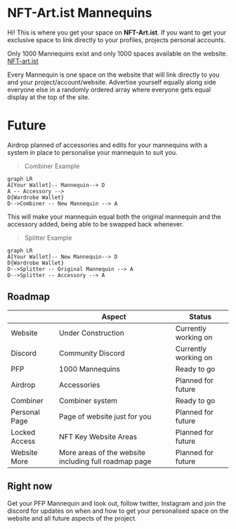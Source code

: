 # NFT-Art.ist Mannequins

Hi! This is where you get your space on **NFT-Art.ist**. If you want to get your exclusive space to link directly to your profiles, projects personal accounts.

Only 1000 Mannequins exist and only 1000 spaces available on the website. [NFT-art.ist](https://nft-art.ist/)

Every Mannequin is one space on the website that will link directly to you and your project/account/website. Advertise yourself equally along side everyone else in a randomly ordered array where everyone gets equal display at the top of the site.


# Future

Airdrop planned of accessories and edits for your mannequins with a system in place to personalise your mannequin to suit you.
> Combiner Example
```mermaid
graph LR
A[Your Wallet]-- Mannequin--> D
A -- Accessory -->
D{Wardrobe Wallet}
D-->Combiner -- New Mannequin --> A
```
This will make your mannequin equal both the original mannequin and the accessory added, being able to be swapped back whenever.
> Splitter Example
```mermaid
graph LR
A[Your Wallet]-- New Mannequin--> D
D{Wardrobe Wallet}
D-->Splitter -- Original Mannequin --> A
D-->Splitter -- Accessory --> A
```

## Roadmap

|                |Aspect                         |Status                     |
|----------------|-------------------------------|-----------------------------|
|Website 		 |Under Construction            | Currently working on 
|Discord| Community Discord | Currently        working on  
|PFP             |1000 Mannequins				|Ready to go|
|Airdrop         |Accessories                   |Planned for future
|Combiner| Combiner system | Ready to go 
|Personal Page   |Page of website just for you  |Planned for future
|Locked Access | NFT Key Website Areas | Planned for future
|Website More | More areas of the website including full roadmap page |Planned for future



## Right now

Get your PFP Mannequin and look out, follow twitter, Instagram and join the discord for updates on when and how to get your personalised space on the website and all future aspects of the project.
